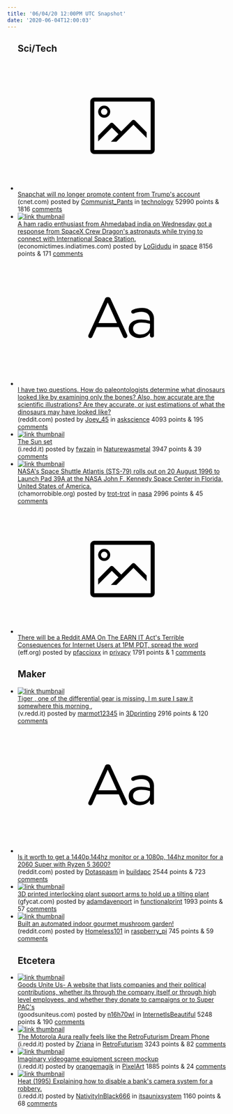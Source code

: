 ```yaml
---
title: '06/04/20 12:00PM UTC Snapshot'
date: '2020-06-04T12:00:03'
---
```

<ul>
<h2>Sci/Tech</h2>

<li><a href='https://www.cnet.com/news/snapchat-will-no-longer-promote-content-from-trumps-account/'><svg version='1.1' viewBox='-34 -14 104 64' preserveAspectRatio='xMidYMid meet' xmlns='http://www.w3.org/2000/svg' xmlns:xlink='http://www.w3.org/1999/xlink'>
    <title>link thumbnail</title>
    <path d='M32,4H4A2,2,0,0,0,2,6V30a2,2,0,0,0,2,2H32a2,2,0,0,0,2-2V6A2,2,0,0,0,32,4ZM4,30V6H32V30Z'></path>
    <path d='M8.92,14a3,3,0,1,0-3-3A3,3,0,0,0,8.92,14Zm0-4.6A1.6,1.6,0,1,1,7.33,11,1.6,1.6,0,0,1,8.92,9.41Z'></path>
    <path d='M22.78,15.37l-5.4,5.4-4-4a1,1,0,0,0-1.41,0L5.92,22.9v2.83l6.79-6.79L16,22.18l-3.75,3.75H15l8.45-8.45L30,24V21.18l-5.81-5.81A1,1,0,0,0,22.78,15.37Z'></path>
    </svg></a><div><div class='linkTitle'><a href='https://www.cnet.com/news/snapchat-will-no-longer-promote-content-from-trumps-account/'>Snapchat will no longer promote content from Trump's account</a></div>(cnet.com) posted by <a href='https://www.reddit.com/user/Communist_Pants'>Communist_Pants</a> in <a href='https://www.reddit.com/r/technology'>technology</a> 52990 points & 1816 <a href='https://www.reddit.com/r/technology/comments/gvz31b/snapchat_will_no_longer_promote_content_from/'>comments</a></div></li>

<li><a href='https://economictimes.indiatimes.com/news/science/gujarat-adhir-saiyadh-got-a-response-from-spacex-crew-dragons-astronauts/videoshow/76181174.cms'><img src='https://b.thumbs.redditmedia.com/0itZm90CDk3BJ11dgGEltOyKdi20GrYPYy5XDnywGSA.jpg' alt='link thumbnail'></a><div><div class='linkTitle'><a href='https://economictimes.indiatimes.com/news/science/gujarat-adhir-saiyadh-got-a-response-from-spacex-crew-dragons-astronauts/videoshow/76181174.cms'>A ham radio enthusiast from Ahmedabad india on Wednesday got a response from SpaceX Crew Dragon's astronauts while trying to connect with International Space Station.</a></div>(economictimes.indiatimes.com) posted by <a href='https://www.reddit.com/user/LoGidudu'>LoGidudu</a> in <a href='https://www.reddit.com/r/space'>space</a> 8156 points & 171 <a href='https://www.reddit.com/r/space/comments/gw9yfs/a_ham_radio_enthusiast_from_ahmedabad_india_on/'>comments</a></div></li>

<li><a href='https://www.reddit.com/r/askscience/comments/gw5ehl/i_have_two_questions_how_do_paleontologists/'><svg version='1.1' viewBox='-34 -12 104 64' preserveAspectRatio='xMidYMid slice' xmlns='http://www.w3.org/2000/svg' xmlns:xlink='http://www.w3.org/1999/xlink'>
    <title>text link thumbnail</title>
    <path d='M12.19,8.84a1.45,1.45,0,0,0-1.4-1h-.12a1.46,1.46,0,0,0-1.42,1L1.14,26.56a1.29,1.29,0,0,0-.14.59,1,1,0,0,0,1,1,1.12,1.12,0,0,0,1.08-.77l2.08-4.65h11l2.08,4.59a1.24,1.24,0,0,0,1.12.83,1.08,1.08,0,0,0,1.08-1.08,1.64,1.64,0,0,0-.14-.57ZM6.08,20.71l4.59-10.22,4.6,10.22Z'>
    </path>
    <path d='M32.24,14.78A6.35,6.35,0,0,0,27.6,13.2a11.36,11.36,0,0,0-4.7,1,1,1,0,0,0-.58.89,1,1,0,0,0,.94.92,1.23,1.23,0,0,0,.39-.08,8.87,8.87,0,0,1,3.72-.81c2.7,0,4.28,1.33,4.28,3.92v.5a15.29,15.29,0,0,0-4.42-.61c-3.64,0-6.14,1.61-6.14,4.64v.05c0,2.95,2.7,4.48,5.37,4.48a6.29,6.29,0,0,0,5.19-2.48V26.9a1,1,0,0,0,1,1,1,1,0,0,0,1-1.06V19A5.71,5.71,0,0,0,32.24,14.78Zm-.56,7.7c0,2.28-2.17,3.89-4.81,3.89-1.94,0-3.61-1.06-3.61-2.86v-.06c0-1.8,1.5-3,4.2-3a15.2,15.2,0,0,1,4.22.61Z'>
    </path>
    </svg></a><div><div class='linkTitle'><a href='https://www.reddit.com/r/askscience/comments/gw5ehl/i_have_two_questions_how_do_paleontologists/'>I have two questions. How do paleontologists determine what dinosaurs looked like by examining only the bones? Also, how accurate are the scientific illustrations? Are they accurate, or just estimations of what the dinosaurs may have looked like?</a></div>(reddit.com) posted by <a href='https://www.reddit.com/user/Joey_45'>Joey_45</a> in <a href='https://www.reddit.com/r/askscience'>askscience</a> 4093 points & 195 <a href='https://www.reddit.com/r/askscience/comments/gw5ehl/i_have_two_questions_how_do_paleontologists/'>comments</a></div></li>

<li><a href='https://i.redd.it/8o543a6ueq251.jpg'><img src='https://a.thumbs.redditmedia.com/s5HXc30cGh_J-w1SauaY3na69wiShZJ9dCgjn01HWY0.jpg' alt='link thumbnail'></a><div><div class='linkTitle'><a href='https://i.redd.it/8o543a6ueq251.jpg'>The Sun set</a></div>(i.redd.it) posted by <a href='https://www.reddit.com/user/fwzain'>fwzain</a> in <a href='https://www.reddit.com/r/Naturewasmetal'>Naturewasmetal</a> 3947 points & 39 <a href='https://www.reddit.com/r/Naturewasmetal/comments/gvyhqx/the_sun_set/'>comments</a></div></li>

<li><a href='http://chamorrobible.org/images/photos/gpw-20051129-NASA-GPN-2000-000967-Space-Shuttle-Atlantis-STS-79-rollout-to-Launch-Pad-39A-Florida-19960820-original.jpg'><img src='https://b.thumbs.redditmedia.com/LVmCLZO_jTYXkLVgY770rwVO4LM6p5J0SwLQOc9a7zk.jpg' alt='link thumbnail'></a><div><div class='linkTitle'><a href='http://chamorrobible.org/images/photos/gpw-20051129-NASA-GPN-2000-000967-Space-Shuttle-Atlantis-STS-79-rollout-to-Launch-Pad-39A-Florida-19960820-original.jpg'>NASA's Space Shuttle Atlantis (STS-79) rolls out on 20 August 1996 to Launch Pad 39A at the NASA John F. Kennedy Space Center in Florida, United States of America.</a></div>(chamorrobible.org) posted by <a href='https://www.reddit.com/user/trot-trot'>trot-trot</a> in <a href='https://www.reddit.com/r/nasa'>nasa</a> 2996 points & 45 <a href='https://www.reddit.com/r/nasa/comments/gvxbxm/nasas_space_shuttle_atlantis_sts79_rolls_out_on/'>comments</a></div></li>

<li><a href='https://www.eff.org/event/reddit-ama-earn-it-acts-terrible-consequences-internet-users'><svg version='1.1' viewBox='-34 -14 104 64' preserveAspectRatio='xMidYMid meet' xmlns='http://www.w3.org/2000/svg' xmlns:xlink='http://www.w3.org/1999/xlink'>
    <title>link thumbnail</title>
    <path d='M32,4H4A2,2,0,0,0,2,6V30a2,2,0,0,0,2,2H32a2,2,0,0,0,2-2V6A2,2,0,0,0,32,4ZM4,30V6H32V30Z'></path>
    <path d='M8.92,14a3,3,0,1,0-3-3A3,3,0,0,0,8.92,14Zm0-4.6A1.6,1.6,0,1,1,7.33,11,1.6,1.6,0,0,1,8.92,9.41Z'></path>
    <path d='M22.78,15.37l-5.4,5.4-4-4a1,1,0,0,0-1.41,0L5.92,22.9v2.83l6.79-6.79L16,22.18l-3.75,3.75H15l8.45-8.45L30,24V21.18l-5.81-5.81A1,1,0,0,0,22.78,15.37Z'></path>
    </svg></a><div><div class='linkTitle'><a href='https://www.eff.org/event/reddit-ama-earn-it-acts-terrible-consequences-internet-users'>There will be a Reddit AMA On The EARN IT Act's Terrible Consequences for Internet Users at 1PM PDT, spread the word</a></div>(eff.org) posted by <a href='https://www.reddit.com/user/pfaccioxx'>pfaccioxx</a> in <a href='https://www.reddit.com/r/privacy'>privacy</a> 1791 points & 1 <a href='https://www.reddit.com/r/privacy/comments/gvzggt/there_will_be_a_reddit_ama_on_the_earn_it_acts/'>comments</a></div></li>

<h2>Maker</h2>

<li><a href='https://v.redd.it/7dn93yjv7q251'><img src='https://a.thumbs.redditmedia.com/zAa3dhokVExTfzPtshoZhBQYXrNcKKkGDjonGmbiPu8.jpg' alt='link thumbnail'></a><div><div class='linkTitle'><a href='https://v.redd.it/7dn93yjv7q251'>Tiger , one of the differential gear is missing, I m sure I saw it somewhere this morning ,</a></div>(v.redd.it) posted by <a href='https://www.reddit.com/user/marmot12345'>marmot12345</a> in <a href='https://www.reddit.com/r/3Dprinting'>3Dprinting</a> 2916 points & 120 <a href='https://www.reddit.com/r/3Dprinting/comments/gvxr4q/tiger_one_of_the_differential_gear_is_missing_i_m/'>comments</a></div></li>

<li><a href='https://www.reddit.com/r/buildapc/comments/gvu1iz/is_it_worth_to_get_a_1440p144hz_monitor_or_a/'><svg version='1.1' viewBox='-34 -12 104 64' preserveAspectRatio='xMidYMid slice' xmlns='http://www.w3.org/2000/svg' xmlns:xlink='http://www.w3.org/1999/xlink'>
    <title>text link thumbnail</title>
    <path d='M12.19,8.84a1.45,1.45,0,0,0-1.4-1h-.12a1.46,1.46,0,0,0-1.42,1L1.14,26.56a1.29,1.29,0,0,0-.14.59,1,1,0,0,0,1,1,1.12,1.12,0,0,0,1.08-.77l2.08-4.65h11l2.08,4.59a1.24,1.24,0,0,0,1.12.83,1.08,1.08,0,0,0,1.08-1.08,1.64,1.64,0,0,0-.14-.57ZM6.08,20.71l4.59-10.22,4.6,10.22Z'>
    </path>
    <path d='M32.24,14.78A6.35,6.35,0,0,0,27.6,13.2a11.36,11.36,0,0,0-4.7,1,1,1,0,0,0-.58.89,1,1,0,0,0,.94.92,1.23,1.23,0,0,0,.39-.08,8.87,8.87,0,0,1,3.72-.81c2.7,0,4.28,1.33,4.28,3.92v.5a15.29,15.29,0,0,0-4.42-.61c-3.64,0-6.14,1.61-6.14,4.64v.05c0,2.95,2.7,4.48,5.37,4.48a6.29,6.29,0,0,0,5.19-2.48V26.9a1,1,0,0,0,1,1,1,1,0,0,0,1-1.06V19A5.71,5.71,0,0,0,32.24,14.78Zm-.56,7.7c0,2.28-2.17,3.89-4.81,3.89-1.94,0-3.61-1.06-3.61-2.86v-.06c0-1.8,1.5-3,4.2-3a15.2,15.2,0,0,1,4.22.61Z'>
    </path>
    </svg></a><div><div class='linkTitle'><a href='https://www.reddit.com/r/buildapc/comments/gvu1iz/is_it_worth_to_get_a_1440p144hz_monitor_or_a/'>Is it worth to get a 1440p,144hz monitor or a 1080p, 144hz monitor for a 2060 Super with Ryzen 5 3600?</a></div>(reddit.com) posted by <a href='https://www.reddit.com/user/Dotaspasm'>Dotaspasm</a> in <a href='https://www.reddit.com/r/buildapc'>buildapc</a> 2544 points & 723 <a href='https://www.reddit.com/r/buildapc/comments/gvu1iz/is_it_worth_to_get_a_1440p144hz_monitor_or_a/'>comments</a></div></li>

<li><a href='https://gfycat.com/adorableobedientamericancrocodile'><img src='https://b.thumbs.redditmedia.com/MGfeZrz_MFXfSfGD3NYfhvMBJCILgx-0XYyIq4mlBCk.jpg' alt='link thumbnail'></a><div><div class='linkTitle'><a href='https://gfycat.com/adorableobedientamericancrocodile'>3D printed interlocking plant support arms to hold up a tilting plant</a></div>(gfycat.com) posted by <a href='https://www.reddit.com/user/adamdavenport'>adamdavenport</a> in <a href='https://www.reddit.com/r/functionalprint'>functionalprint</a> 1993 points & 57 <a href='https://www.reddit.com/r/functionalprint/comments/gw3mti/3d_printed_interlocking_plant_support_arms_to/'>comments</a></div></li>

<li><a href='https://www.reddit.com/r/raspberry_pi/comments/gvwpw2/built_an_automated_indoor_gourmet_mushroom_garden/'><img src='https://b.thumbs.redditmedia.com/k3AozklGGdJRDftxtGdpwJtnb89XJhQ5z3Ax1JWLcaA.jpg' alt='link thumbnail'></a><div><div class='linkTitle'><a href='https://www.reddit.com/r/raspberry_pi/comments/gvwpw2/built_an_automated_indoor_gourmet_mushroom_garden/'>Built an automated indoor gourmet mushroom garden!</a></div>(reddit.com) posted by <a href='https://www.reddit.com/user/Homeless101'>Homeless101</a> in <a href='https://www.reddit.com/r/raspberry_pi'>raspberry_pi</a> 745 points & 59 <a href='https://www.reddit.com/r/raspberry_pi/comments/gvwpw2/built_an_automated_indoor_gourmet_mushroom_garden/'>comments</a></div></li>

<h2>Etcetera</h2>

<li><a href='https://www.goodsuniteus.com/'><img src='https://b.thumbs.redditmedia.com/RPZCotATC7-QvJhVx_pCDxJNSNbBpmXWLgfu9qWXFyA.jpg' alt='link thumbnail'></a><div><div class='linkTitle'><a href='https://www.goodsuniteus.com/'>Goods Unite Us- A website that lists companies and their political contributions, whether its through the company itself or through high level employees, and whether they donate to campaigns or to Super PAC's</a></div>(goodsuniteus.com) posted by <a href='https://www.reddit.com/user/n16h70wl'>n16h70wl</a> in <a href='https://www.reddit.com/r/InternetIsBeautiful'>InternetIsBeautiful</a> 5248 points & 190 <a href='https://www.reddit.com/r/InternetIsBeautiful/comments/gw28t9/goods_unite_us_a_website_that_lists_companies_and/'>comments</a></div></li>

<li><a href='https://i.redd.it/b0ilozdkfs251.jpg'><img src='https://a.thumbs.redditmedia.com/BiVtf2BLZnwZFcyjIMqP_IwIxpGPQllmn1puX8X-Fw0.jpg' alt='link thumbnail'></a><div><div class='linkTitle'><a href='https://i.redd.it/b0ilozdkfs251.jpg'>The Motorola Aura really feels like the RetroFuturism Dream Phone</a></div>(i.redd.it) posted by <a href='https://www.reddit.com/user/Zriana'>Zriana</a> in <a href='https://www.reddit.com/r/RetroFuturism'>RetroFuturism</a> 3243 points & 82 <a href='https://www.reddit.com/r/RetroFuturism/comments/gw6ek9/the_motorola_aura_really_feels_like_the/'>comments</a></div></li>

<li><a href='https://i.redd.it/ytzeht8yks251.png'><img src='https://b.thumbs.redditmedia.com/vQ1cO2GrcrIq6csBqO7EZ0KlatZjgFLrMC8t2ns6n7Q.jpg' alt='link thumbnail'></a><div><div class='linkTitle'><a href='https://i.redd.it/ytzeht8yks251.png'>Imaginary videogame equipment screen mockup</a></div>(i.redd.it) posted by <a href='https://www.reddit.com/user/orangemagik'>orangemagik</a> in <a href='https://www.reddit.com/r/PixelArt'>PixelArt</a> 1885 points & 24 <a href='https://www.reddit.com/r/PixelArt/comments/gw6wrd/imaginary_videogame_equipment_screen_mockup/'>comments</a></div></li>

<li><a href='https://i.redd.it/vyvm6bjbir251.png'><img src='https://a.thumbs.redditmedia.com/88AgC9-prEHj9aZ7YX3nMVttd_FpzmfvMPgrsxvosG0.jpg' alt='link thumbnail'></a><div><div class='linkTitle'><a href='https://i.redd.it/vyvm6bjbir251.png'>Heat (1995) Explaining how to disable a bank's camera system for a robbery.</a></div>(i.redd.it) posted by <a href='https://www.reddit.com/user/NativityInBlack666'>NativityInBlack666</a> in <a href='https://www.reddit.com/r/itsaunixsystem'>itsaunixsystem</a> 1160 points & 68 <a href='https://www.reddit.com/r/itsaunixsystem/comments/gw2zyl/heat_1995_explaining_how_to_disable_a_banks/'>comments</a></div></li>

</ul>
